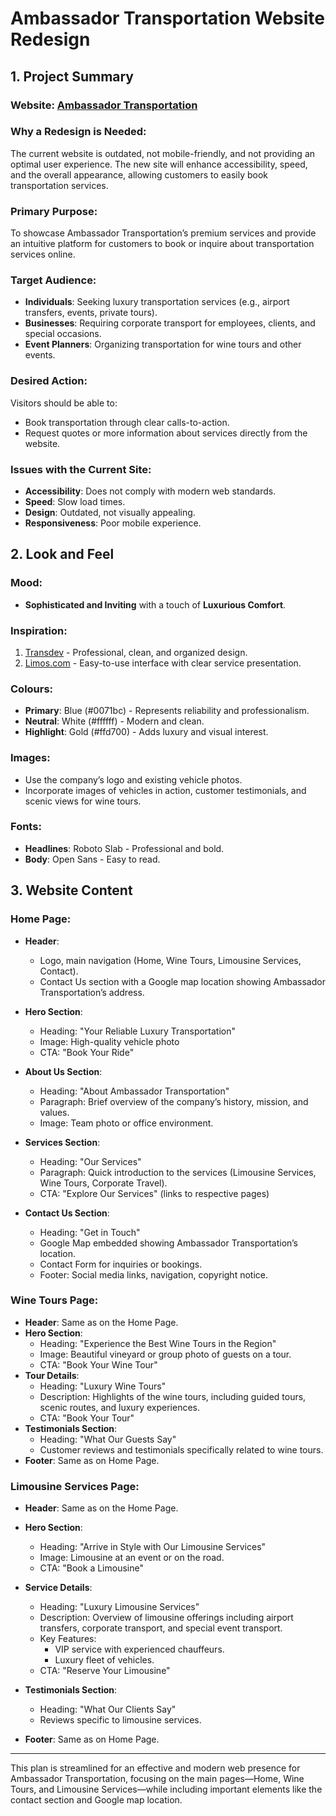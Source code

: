 # Ambassador Transportation Website Redesign

## 1. Project Summary

### Website: [Ambassador Transportation](https://ambassadortransportation.net)

### Why a Redesign is Needed:

The current website is outdated, not mobile-friendly, and not providing an optimal user experience. The new site will enhance accessibility, speed, and the overall appearance, allowing customers to easily book transportation services.

### Primary Purpose:

To showcase Ambassador Transportation’s premium services and provide an intuitive platform for customers to book or inquire about transportation services online.

### Target Audience:

- **Individuals**: Seeking luxury transportation services (e.g., airport transfers, events, private tours).
- **Businesses**: Requiring corporate transport for employees, clients, and special occasions.
- **Event Planners**: Organizing transportation for wine tours and other events.

### Desired Action:

Visitors should be able to:

- Book transportation through clear calls-to-action.
- Request quotes or more information about services directly from the website.

### Issues with the Current Site:

- **Accessibility**: Does not comply with modern web standards.
- **Speed**: Slow load times.
- **Design**: Outdated, not visually appealing.
- **Responsiveness**: Poor mobile experience.

## 2. Look and Feel

### Mood:

- **Sophisticated and Inviting** with a touch of **Luxurious Comfort**.

### Inspiration:

1. [Transdev](https://www.transdev.com) - Professional, clean, and organized design.
2. [Limos.com](https://www.limos.com) - Easy-to-use interface with clear service presentation.

### Colours:

- **Primary**: Blue (#0071bc) - Represents reliability and professionalism.
- **Neutral**: White (#ffffff) - Modern and clean.
- **Highlight**: Gold (#ffd700) - Adds luxury and visual interest.

### Images:

- Use the company’s logo and existing vehicle photos.
- Incorporate images of vehicles in action, customer testimonials, and scenic views for wine tours.

### Fonts:

- **Headlines**: Roboto Slab - Professional and bold.
- **Body**: Open Sans - Easy to read.

## 3. Website Content

### Home Page:

- **Header**:
  - Logo, main navigation (Home, Wine Tours, Limousine Services, Contact).
  - Contact Us section with a Google map location showing Ambassador Transportation’s address.
- **Hero Section**:

  - Heading: "Your Reliable Luxury Transportation"
  - Image: High-quality vehicle photo
  - CTA: "Book Your Ride"

- **About Us Section**:
  - Heading: "About Ambassador Transportation"
  - Paragraph: Brief overview of the company’s history, mission, and values.
  - Image: Team photo or office environment.
- **Services Section**:

  - Heading: "Our Services"
  - Paragraph: Quick introduction to the services (Limousine Services, Wine Tours, Corporate Travel).
  - CTA: "Explore Our Services" (links to respective pages)

- **Contact Us Section**:
  - Heading: "Get in Touch"
  - Google Map embedded showing Ambassador Transportation’s location.
  - Contact Form for inquiries or bookings.
  - Footer: Social media links, navigation, copyright notice.

### Wine Tours Page:

- **Header**: Same as on the Home Page.
- **Hero Section**:
  - Heading: "Experience the Best Wine Tours in the Region"
  - Image: Beautiful vineyard or group photo of guests on a tour.
  - CTA: "Book Your Wine Tour"
- **Tour Details**:
  - Heading: "Luxury Wine Tours"
  - Description: Highlights of the wine tours, including guided tours, scenic routes, and luxury experiences.
  - CTA: "Book Your Tour"
- **Testimonials Section**:
  - Heading: "What Our Guests Say"
  - Customer reviews and testimonials specifically related to wine tours.
- **Footer**: Same as on Home Page.

### Limousine Services Page:

- **Header**: Same as on the Home Page.
- **Hero Section**:
  - Heading: "Arrive in Style with Our Limousine Services"
  - Image: Limousine at an event or on the road.
  - CTA: "Book a Limousine"
- **Service Details**:

  - Heading: "Luxury Limousine Services"
  - Description: Overview of limousine offerings including airport transfers, corporate transport, and special event transport.
  - Key Features:
    - VIP service with experienced chauffeurs.
    - Luxury fleet of vehicles.
  - CTA: "Reserve Your Limousine"

- **Testimonials Section**:
  - Heading: "What Our Clients Say"
  - Reviews specific to limousine services.
- **Footer**: Same as on Home Page.

---

This plan is streamlined for an effective and modern web presence for Ambassador Transportation, focusing on the main pages—Home, Wine Tours, and Limousine Services—while including important elements like the contact section and Google map location.
